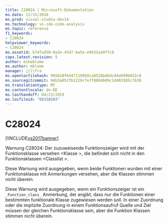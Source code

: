 ```yaml
---
title: C28024 | Microsoft-Dokumentation
ms.date: 11/15/2016
ms.prod: visual-studio-dev14
ms.technology: vs-ide-code-analysis
ms.topic: reference
f1_keywords:
- C28024
helpviewer_keywords:
- C28024
ms.assetid: b74fad50-0a2e-43d7-ba5e-e9432aa9f7c8
caps.latest.revision: 5
author: mikeblome
ms.author: mblome
manager: jillfra
ms.openlocfilehash: 995628f6447119958ca8526bdbdc04a099b032c0
ms.sourcegitcommit: 94b3a052fb1229c7e7f8804b09c1d403385c7630
ms.translationtype: MT
ms.contentlocale: de-DE
ms.lasthandoff: 04/23/2019
ms.locfileid: "68158503"
---
```

# <a name="c28024"></a>C28024
[!INCLUDE[vs2017banner](../includes/vs2017banner.md)]

Warnung C28024: Der zuzuweisende Funktionszeiger wird mit der Funktionsklasse versehen \<Klasse >, die befindet sich nicht in den Funktionsklassen \<Classlist >.  
  
 Diese Warnung wird ausgegeben, wenn beide Funktionen wurden mit einer Funktionsklasse mit Anmerkungen versehen, aber die Klassen stimmen nicht überein.  
  
 Diese Warnung wird ausgegeben, wenn ein Funktionszeiger ist ein `_Function_class_` Anmerkung, der angibt, dass nur die Funktionen einer bestimmten funktionale Klasse zugewiesen werden soll. In einer Zuordnung oder die implizite Zuordnung in einem Funktionsaufruf Quelle und Ziel müssen der gleichen Funktionsklasse sein, aber die Funktion Klassen stimmen nicht überein.
